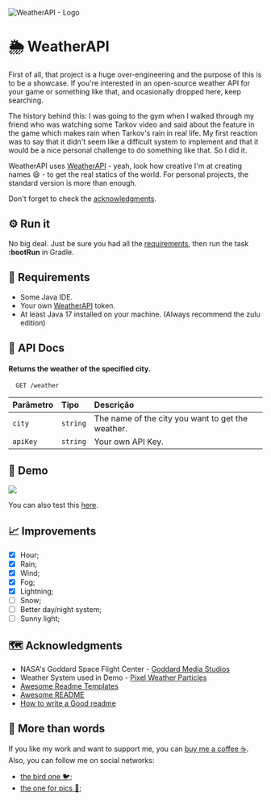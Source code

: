 
![WeatherAPI - Logo](https://i.imgur.com/6C0kDoF.gif)
# 🌦️ WeatherAPI[](#-weatherapi)
First of all, that project is a huge over-engineering and the purpose of this is to be a showcase. If you're interested in an open-source weather API for your game or something like that, and ocasionally dropped here, keep searching.

The history behind this: I was going to the gym when I walked through my friend who was watching some Tarkov video and said about the feature in the game which makes rain when Tarkov's rain in real life. My first reaction was to say that it didn't seem like a difficult system to implement and that it would be a nice personal challenge to do something like that. So I did it.

WeatherAPI uses [WeatherAPI](https://www.weatherapi.com/) - yeah, look how creative I'm at creating names 😆 - to get the real statics of the world. For personal projects, the standard version is more than enough.

Don't forget to check the [acknowledgments](#%EF%B8%8F-acknowledgments).

## ⚙️ Run it[](#-run-it)

No big deal. Just be sure you had all the [requirements](#-requirements), then run the task **:bootRun** in Gradle.

## 📑 Requirements[](#-requirements)

- Some Java IDE.
- Your own [WeatherAPI](https://www.weatherapi.com/) token.
- At least Java 17 installed on your machine. (Always recommend the zulu edition)

## 📖 API Docs[](#-api-docs)

#### Returns the weather of the specified city.

```http
  GET /weather
```

| Parâmetro   | Tipo       | Descrição                                        |
| :---------- | :--------- | :----------------------------------------------- |
| `city`      | `string`   | The name of the city you want to get the weather.|
| `apiKey`    | `string`   | Your own API Key.                                |


## 👾 Demo[](#-demo)

![](https://i.imgur.com/H3D6Wre.gif)

You can also test this [here](https://simmer.io/@davimassini/weatherapi).

## 📈 Improvements[](#-improvements)

- [x] Hour;
- [x] Rain;
- [x] Wind;
- [x] Fog;
- [x] Lightning;
- [ ] Snow;
- [ ] Better day/night system;
- [ ] Sunny light;

## 🗺️ Acknowledgments[](#-acknowledgments)

- NASA's Goddard Space Flight Center - [Goddard Media Studios](https://svs.gsfc.nasa.gov/12532)
- Weather System used in Demo - [Pixel Weather Particles](https://assetstore.unity.com/packages/vfx/particles/environment/pixel-weather-particles-148577)
- [Awesome Readme Templates](https://awesomeopensource.com/project/elangosundar/awesome-README-templates)
- [Awesome README](https://github.com/matiassingers/awesome-readme)
- [How to write a Good readme](https://bulldogjob.com/news/449-how-to-write-a-good-readme-for-your-github-project)

## 💖 More than words[](#-more-than-words)

If you like my work and want to support me, you can [buy me a coffee ☕](https://www.buymeacoffee.com/davimassini). Also, you can follow me on social networks:
- [the bird one 🐦](https://twitter.com/MassiniDavi);
- [the one for pics 🤳](https://instagram.com/davimassini);

